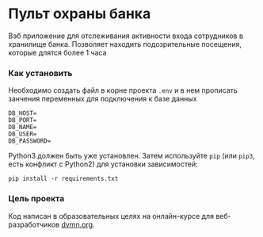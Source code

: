 # Пульт охраны банка

Вэб приложение для отслеживания активности входа сотрудников в хранилище банка. Позволяет находить подозрительные посещения, которые длятся более 1 часа

### Как установить

Необходимо создать файл в корне проекта `.env` и в нем прописать занчения переменных для подключения к базе данных

```
DB_HOST=
DB_PORT=
DB_NAME=
DB_USER=
DB_PASSWORD=

```

Python3 должен быть уже установлен. 
Затем используйте `pip` (или `pip3`, есть конфликт с Python2) для установки зависимостей:
```
pip install -r requirements.txt
```

### Цель проекта

Код написан в образовательных целях на онлайн-курсе для веб-разработчиков [dvmn.org](https://dvmn.org/).